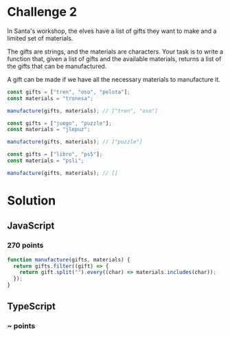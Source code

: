 # Challenge 2

In Santa's workshop, the elves have a list of gifts they want to make and a limited set of materials.

The gifts are strings, and the materials are characters. Your task is to write a function that, given a list of gifts and the available materials, returns a list of the gifts that can be manufactured.

A gift can be made if we have all the necessary materials to manufacture it.

```ts
const gifts = ["tren", "oso", "pelota"];
const materials = "tronesa";

manufacture(gifts, materials); // ["tren", "oso"]

const gifts = ["juego", "puzzle"];
const materials = "jlepuz";

manufacture(gifts, materials); // ["puzzle"]

const gifts = ["libro", "ps5"];
const materials = "psli";

manufacture(gifts, materials); // []
```

# Solution

## JavaScript

### 270 points

```js
function manufacture(gifts, materials) {
  return gifts.filter((gift) => {
    return gift.split("").every((char) => materials.includes(char));
  });
}
```

## TypeScript

### ~ points

```ts

```
